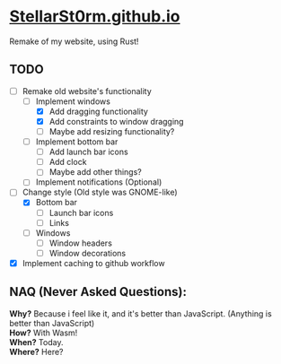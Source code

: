 # [StellarSt0rm.github.io](https://stellarst0rm.github.io)
Remake of my website, using Rust!

## TODO
- [ ] Remake old website's functionality
  - [ ] Implement windows
    - [X] Add dragging functionality
    - [X] Add constraints to window dragging
    - [ ] Maybe add resizing functionality?
  - [ ] Implement bottom bar
    - [ ] Add launch bar icons
    - [ ] Add clock
    - [ ] Maybe add other things?
  - [ ] Implement notifications (Optional)
- [ ] Change style (Old style was GNOME-like)
  - [X] Bottom bar
    - [ ] Launch bar icons
    - [ ] Links
  - [ ] Windows
    - [ ] Window headers
    - [ ] Window decorations
- [X] Implement caching to github workflow

## NAQ (Never Asked Questions):
**Why?** Because i feel like it, and it's better than JavaScript. (Anything is better than JavaScript) \
**How?** With Wasm! \
**When?** Today. \
**Where?** Here?
